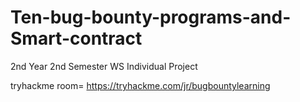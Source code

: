 # Ten-bug-bounty-programs-and-Smart-contract
2nd Year 2nd Semester WS Individual Project



tryhackme room= https://tryhackme.com/jr/bugbountylearning
